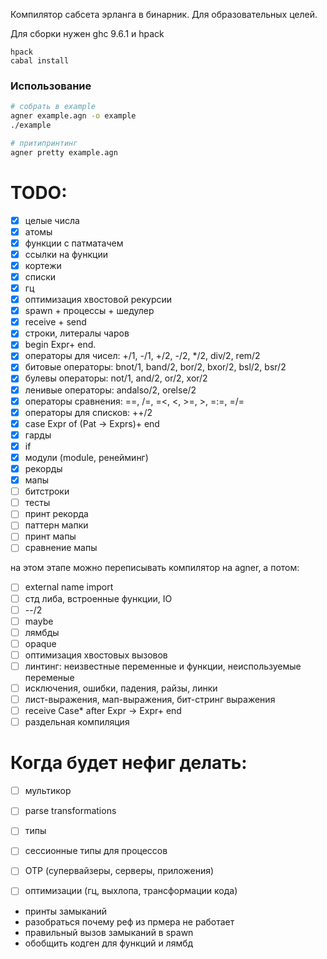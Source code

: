 Компилятор сабсета эрланга в бинарник. Для образовательных целей.

Для сборки нужен ghc 9.6.1 и hpack
```
hpack
cabal install
```

### Использование
```bash
# собрать в example
agner example.agn -o example
./example

# притипринтинг
agner pretty example.agn
```

# TODO:
- [x] целые числа
- [x] атомы
- [x] функции с патматачем
- [x] ссылки на функции
- [x] кортежи
- [x] списки
- [x] гц
- [x] оптимизация хвостовой рекурсии
- [x] spawn + процессы + шедулер
- [x] receive + send
- [x] строки, литералы чаров
- [x] begin Expr+ end.
- [x] операторы для чисел: +/1, -/1, +/2, -/2, */2, div/2, rem/2
- [x] битовые операторы: bnot/1, band/2, bor/2, bxor/2, bsl/2, bsr/2
- [x] булевы операторы: not/1, and/2, or/2, xor/2
- [x] ленивые операторы: andalso/2, orelse/2
- [x] операторы сравнения: ==, /=, =<, <, >=, >, =:=, =/=
- [x] операторы для списков: ++/2
- [x] case Expr of (Pat -> Exprs)+ end
- [x] гарды
- [x] if
- [x] модули (module, ренейминг)
- [x] рекорды
- [x] мапы
- [ ] битстроки
- [ ] тесты
- [ ] принт рекорда
- [ ] паттерн мапки
- [ ] принт мапы
- [ ] сравнение мапы

на этом этапе можно переписывать компилятор на agner, а потом:
- [ ] external name import
- [ ] стд либа, встроенные функции, IO
- [ ] --/2
- [ ] maybe
- [ ] лямбды
- [ ] opaque
- [ ] оптимизация хвостовых вызовов
- [ ] линтинг: неизвестные переменные и функции, неиспользуемые переменые
- [ ] исключения, ошибки, падения, райзы, линки
- [ ] лист-выражения, мап-выражения, бит-стринг выражения
- [ ] receive Case* after Expr -> Expr+ end
- [ ] раздельная компиляция

# Когда будет нефиг делать:
- [ ] мультикор
- [ ] parse transformations
- [ ] типы
- [ ] сессионные типы для процессов
- [ ] OTP (супервайзеры, серверы, приложения)
- [ ] оптимизации (гц, выхлопа, трансформации кода)


- принты замыканий
- разобраться почему реф из прмера не работает
- правильный вызов замыканий в spawn
- обобщить кодген для функций и лямбд
